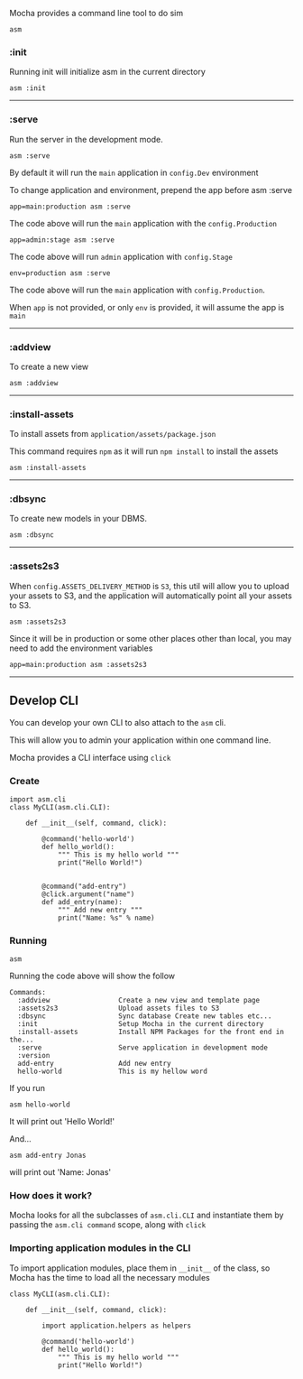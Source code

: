 Mocha provides a command line tool to do sim

    asm

### :init

Running init will initialize asm in the current directory

    asm :init

---

### :serve

Run the server in the development mode.

    asm :serve

By default it will run the `main` application in `config.Dev` environment

To change application and environment, prepend the app before asm :serve

    app=main:production asm :serve

The code above will run the `main` application with the `config.Production`

    app=admin:stage asm :serve

The code above will run `admin` application with `config.Stage`

    env=production asm :serve

The code above will run the `main` application with `config.Production`.

When `app` is not provided, or only `env` is provided, it will assume the app is `main`

---

### :addview

To create a new view

    asm :addview

---

### :install-assets

To install assets from `application/assets/package.json`

This command requires `npm` as it will run `npm install` to install the assets

    asm :install-assets

---

### :dbsync

To create new models in your DBMS.

    asm :dbsync


---

### :assets2s3


When `config.ASSETS_DELIVERY_METHOD` is `S3`, this util will allow you to upload
your assets to S3, and the application will automatically point all your assets
to S3.

    asm :assets2s3

Since it will be in production or some other places other than local,
you may need to add the environment variables

    app=main:production asm :assets2s3


---

## Develop CLI

You can develop your own CLI to also attach to the `asm` cli.

This will allow you to admin your application within one command line.

Mocha provides a CLI interface using `click`


### Create

    import asm.cli
    class MyCLI(asm.cli.CLI):

        def __init__(self, command, click):

            @command('hello-world')
            def hello_world():
                """ This is my hello world """
                print("Hello World!")


            @command("add-entry")
            @click.argument("name")
            def add_entry(name):
                """ Add new entry """
                print("Name: %s" % name)


### Running

    asm

Running the code above will show the follow

    Commands:
      :addview                 Create a new view and template page
      :assets2s3               Upload assets files to S3
      :dbsync                  Sync database Create new tables etc...
      :init                    Setup Mocha in the current directory
      :install-assets          Install NPM Packages for the front end in the...
      :serve                   Serve application in development mode
      :version
      add-entry                Add new entry
      hello-world              This is my hellow word


If you run

    asm hello-world

It will print out 'Hello World!'

And...

    asm add-entry Jonas

will print out 'Name: Jonas'


### How does it work?

Mocha looks for all the subclasses of `asm.cli.CLI` and instantiate them by
passing the `asm.cli command` scope, along with `click`

### Importing application modules in the CLI

To import application modules, place them in `__init__` of the class, so Mocha
has the time to load all the necessary modules


    class MyCLI(asm.cli.CLI):

        def __init__(self, command, click):

            import application.helpers as helpers

            @command('hello-world')
            def hello_world():
                """ This is my hello world """
                print("Hello World!")


